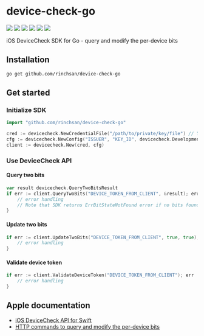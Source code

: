 # device-check-go

![](https://github.com/rinchsan/device-check-go/workflows/CI/badge.svg)
![](https://img.shields.io/github/release/rinchsan/device-check-go.svg?colorB=7E7E7E)
[![](https://pkg.go.dev/badge/github.com/rinchsan/device-check-go.svg)](https://pkg.go.dev/github.com/rinchsan/device-check-go)
[![](https://codecov.io/github/rinchsan/device-check-go/coverage.svg?branch=master)](https://codecov.io/github/rinchsan/device-check-go?branch=master)
[![](https://goreportcard.com/badge/github.com/rinchsan/device-check-go)](https://goreportcard.com/report/github.com/rinchsan/device-check-go)
[![](http://img.shields.io/badge/license-MIT-blue.svg?style=flat)](LICENSE)

iOS DeviceCheck SDK for Go - query and modify the per-device bits

## Installation

```bash
go get github.com/rinchsan/device-check-go
```

## Get started

### Initialize SDK

```go
import "github.com/rinchsan/device-check-go"

cred := devicecheck.NewCredentialFile("/path/to/private/key/file") // You can create credential also from raw string/bytes
cfg := devicecheck.NewConfig("ISSUER", "KEY_ID", devicecheck.Development)
client := devicecheck.New(cred, cfg)
````

### Use DeviceCheck API

#### Query two bits

```go
var result devicecheck.QueryTwoBitsResult
if err := client.QueryTwoBits("DEVICE_TOKEN_FROM_CLIENT", &result); err != nil {
	// error handling
	// Note that SDK returns ErrBitStateNotFound error if no bits found
}
```

#### Update two bits

```go
if err := client.UpdateTwoBits("DEVICE_TOKEN_FROM_CLIENT", true, true); err != nil {
	// error handling
}
```

#### Validate device token

```go
if err := client.ValidateDeviceToken("DEVICE_TOKEN_FROM_CLIENT"); err != nil {
	// error handling
}
```

## Apple documentation

- [iOS DeviceCheck API for Swift](https://developer.apple.com/documentation/devicecheck)
- [HTTP commands to query and modify the per-device bits](https://developer.apple.com/documentation/devicecheck/accessing_and_modifying_per-device_data)
